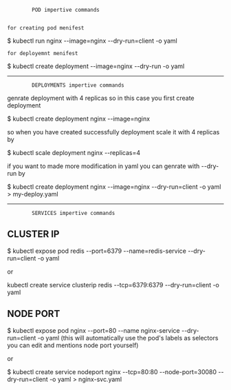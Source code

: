 			POD impertive commands


	for creating pod menifest

$ kubectl run nginx --image=nginx --dry-run=client -o yaml

	for deployemnt menifest

$ kubectl create deployment --image=nginx --dry-run -o yaml



------------------------------------------
			DEPLOYMENTS impertive commands


genrate deployment with 4 replicas so in this case you first create deployment

$ kubectl create deployment nginx --image=nginx

so when you have created successfully deployment scale it with 4 replicas by

$ kubectl scale deployment nginx --replicas=4

if you want to made more modification in yaml you can genrate with --dry-run by 

$ kubectl create deployment nginx --image=nginx --dry-run=client -o yaml > my-deploy.yaml

---------------------------------------------------------

			SERVICES impertive commands
CLUSTER IP
----------

$ kubectl expose pod redis --port=6379 --name=redis-service --dry-run=client -o yaml

or

kubectl create service clusterip redis --tcp=6379:6379 --dry-run=client -o yaml

NODE PORT
---------

$ kubectl expose pod nginx --port=80 --name nginx-service --dry-run=client -o yaml
	(this will automatically use the pod's labels as selectors you can edit and mentions
	node port yourself)

or

$ kubectl create service nodeport nginx --tcp=80:80 --node-port=30080 --dry-run=client -o yaml > nginx-svc.yaml



